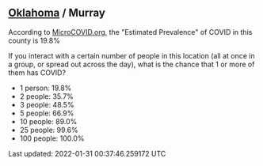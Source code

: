 
## [Oklahoma](/united-states/oklahoma) / Murray

According to [MicroCOVID.org](http://microcovid.org),
the "Estimated Prevalence" of COVID in this county is 19.8%

If you interact with a certain number of people in this location
(all at once in a group, or spread out across the day), what is the chance that
1 or more of them has COVID?

- 1 person: 19.8%
- 2 people: 35.7%
- 3 people: 48.5%
- 5 people: 66.9%
- 10 people: 89.0%
- 25 people: 99.6%
- 100 people: 100.0%

Last updated: 2022-01-31 00:37:46.259172 UTC
